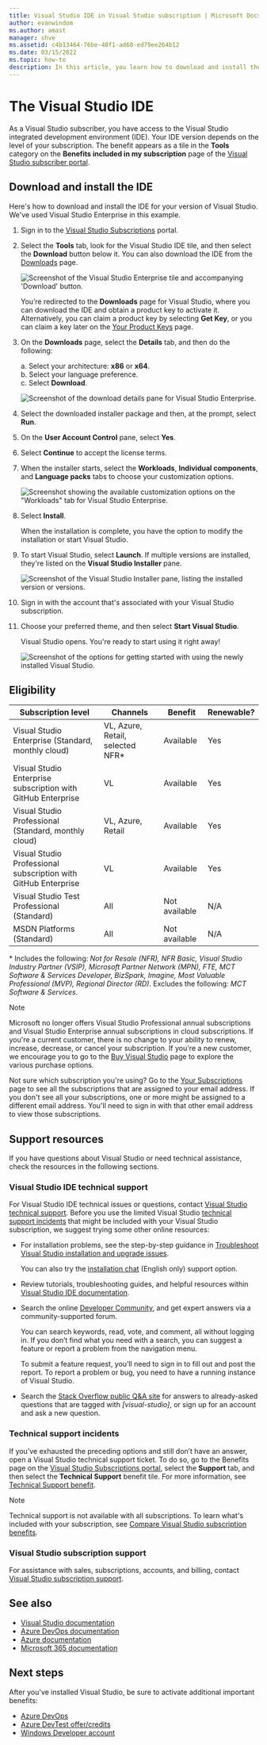```yaml
---
title: Visual Studio IDE in Visual Studio subscription | Microsoft Docs
author: evanwindom
ms.author: amast
manager: shve
ms.assetid: c4b13464-76be-40f1-ad60-ed79ee264b12
ms.date: 03/15/2022
ms.topic: how-to
description: In this article, you learn how to download and install the Visual Studio IDE that's included in your Visual Studio subscription.
---
```


# The Visual Studio IDE

As a Visual Studio subscriber, you have access to the Visual Studio integrated development environment (IDE). Your IDE version depends on the level of your subscription. The benefit appears as a tile in the **Tools** category on the **Benefits included in my subscription** page of the [Visual Studio subscriber portal](https://my.visualstudio.com/benefits?wt.mc_id=o~msft~docs).

## Download and install the IDE

Here's how to download and install the IDE for your version of Visual Studio. We've used Visual Studio Enterprise in this example.

1. Sign in to the [Visual Studio Subscriptions](https://my.visualstudio.com/benefits?wt.mc_id=o~msft~docs) portal.

1. Select the **Tools** tab, look for the Visual Studio IDE tile, and then select the **Download** button below it. You can also download the IDE from the [Downloads](https://my.visualstudio.com/downloads?wt.mc_id=o~msft~docs) page.

   ![Screenshot of the Visual Studio Enterprise tile and accompanying 'Download' button.](_img/vs-ide-experience/vs-ide-tile.png)

   You’re redirected to the **Downloads** page for Visual Studio, where you can download the IDE and obtain a product key to activate it. Alternatively, you can claim a product key by selecting **Get Key**, or you can claim a key later on the [Your Product Keys](https://my.visualstudio.com/productkeys) page.

1. On the **Downloads** page, select the **Details** tab, and then do the following:

   a. Select your architecture: **x86** or **x64**.  
   b. Select your language preference.  
   c. Select **Download**.

   ![Screenshot of the download details pane for Visual Studio Enterprise.](_img/vs-ide-experience/vs-ide-download-details.png)

1. Select the downloaded installer package and then, at the prompt, select **Run**.

1. On the **User Account Control** pane, select **Yes**.

1. Select **Continue** to accept the license terms.

1. When the installer starts, select the **Workloads**, **Individual components**, and **Language packs** tabs to choose your customization options.

   ![Screenshot showing the available customization options on the "Workloads" tab for Visual Studio Enterprise.](_img/vs-ide-experience/vs-ide-customize-install-cropped.png)

1. Select **Install**.

   When the installation is complete, you have the option to modify the installation or start Visual Studio. 

1. To start Visual Studio, select **Launch**. If multiple versions are installed, they're listed on the **Visual Studio Installer** pane.

   ![Screenshot of the Visual Studio Installer pane, listing the installed version or versions.](_img/vs-ide-experience/vs-ide-versions.png)

1. Sign in with the account that's associated with your Visual Studio subscription.

1. Choose your preferred theme, and then select **Start Visual Studio**.

   Visual Studio opens. You're ready to start using it right away!

   ![Screenshot of the options for getting started with using the newly installed Visual Studio.](_img/vs-ide-experience/vs-ide-start-cropped.png)


## Eligibility

| Subscription level | Channels | Benefit | Renewable? |
| --- | --- | --- | --- |
| Visual Studio Enterprise (Standard, monthly cloud) | VL, Azure, Retail,  selected NFR\* | Available | Yes |
| Visual Studio Enterprise subscription with GitHub Enterprise | VL | Available | Yes |
| Visual Studio Professional (Standard, monthly cloud) | VL, Azure, Retail | Available | Yes |
| Visual Studio Professional subscription with GitHub Enterprise | VL | Available | Yes |
| Visual Studio Test Professional (Standard) | All | Not available | N/A |
| MSDN Platforms (Standard) | All | Not available | N/A |

\*  Includes the following: *Not for Resale (NFR), NFR Basic, Visual Studio Industry Partner (VSIP), Microsoft Partner Network (MPN), FTE, MCT Software & Services Developer, BizSpark, Imagine, Most Valuable Professional (MVP), Regional Director (RD)*. Excludes the following: *MCT Software & Services*.

> [!NOTE]
> Microsoft no longer offers Visual Studio Professional annual subscriptions and Visual Studio Enterprise annual subscriptions in cloud subscriptions. If you're a current customer, there is no change to your ability to renew, increase, decrease, or cancel your subscription. If you're a new customer, we encourage you to go to the [Buy Visual Studio](https://visualstudio.microsoft.com/vs/pricing/) page to explore the various purchase options.

Not sure which subscription you're using?  Go to the [Your Subscriptions](https://my.visualstudio.com/subscriptions?wt.mc_id=o~msft~docs) page to see all the subscriptions that are assigned to your email address. If you don't see all your subscriptions, one or more might be assigned to a different email address. You'll need to sign in with that other email address to view those subscriptions.

## Support resources

If you have questions about Visual Studio or need technical assistance, check the resources in the following sections.

### Visual Studio IDE technical support

For Visual Studio IDE technical issues or questions, contact [Visual Studio technical support](https://visualstudio.microsoft.com/vs/support/). Before you use the limited Visual Studio [technical support incidents](vs-tech-support.md) that might be included with your Visual Studio subscription, we suggest trying some other online resources:

- For installation problems, see the step-by-step guidance in [Troubleshoot Visual Studio installation and upgrade issues](https://docs.microsoft.com/visualstudio/install/troubleshooting-installation-issues). 

   You can also try the [installation chat](https://visualstudio.microsoft.com/vs/support/#talktous) (English only) support option.

- Review tutorials, troubleshooting guides, and helpful resources within [Visual Studio IDE documentation](https://docs.microsoft.com/visualstudio/ide/).

- Search the online [Developer Community](https://developercommunity.visualstudio.com/), and get expert answers via a community-supported forum. 
   
   You can search keywords, read, vote, and comment, all without logging in. If you don’t find what you need with a search, you can suggest a feature or report a problem from the navigation menu. 
   
   To submit a feature request, you’ll need to sign in to fill out and post the report. To report a problem or bug, you need to have a running instance of Visual Studio.

- Search the [Stack Overflow public Q&A site](https://stackoverflow.com/questions/tagged/visual-studio?tab=Newest) for answers to already-asked questions that are tagged with *\[visual-studio]*, or sign up for an account and ask a new question.

### Technical support incidents

If you’ve exhausted the preceding options and still don’t have an answer, open a Visual Studio technical support ticket. To do so, go to the Benefits page on the [Visual Studio Subscriptions portal](https://my.visualstudio.com/Benefits), select the **Support** tab, and then select the **Technical Support** benefit tile. For more information, see [Technical Support benefit](vs-tech-support.md). 

> [!NOTE]
> Technical support is not available with all subscriptions. To learn what's included with your subscription, see [Compare Visual Studio subscription benefits](https://visualstudio.microsoft.com/vs/benefits/#azure?cat=visual-studio-enterprise-subscription).

### Visual Studio subscription support
For assistance with sales, subscriptions, accounts, and billing, contact [Visual Studio subscription support](https://my.visualstudio.com/gethelp).

## See also

- [Visual Studio documentation](/visualstudio/)
- [Azure DevOps documentation](/azure/devops/)
- [Azure documentation](/azure/)
- [Microsoft 365 documentation](/microsoft-365/)

## Next steps

After you've installed Visual Studio, be sure to activate additional important benefits:

- [Azure DevOps](vs-azure-devops.md)
- [Azure DevTest offer/credits](/azure/devtest/offer/)
- [Windows Developer account](vs-windows-dev.md)
